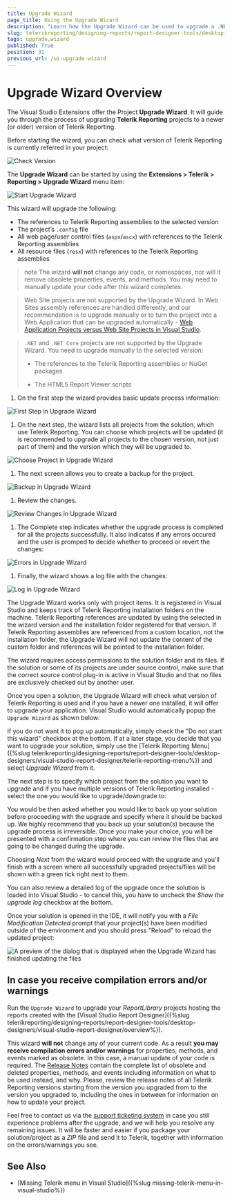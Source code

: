 ```yaml
---
title: Upgrade Wizard
page_title: Using the Upgrade Wizard
description: "Learn how the Upgrade Wizard can be used to upgrade a .NET Framework project by following the wizard steps."
slug: telerikreporting/designing-reports/report-designer-tools/desktop-designers/visual-studio-report-designer/upgrade-wizard
tags: upgrade,wizard
published: True
position: 31
previous_url: /ui-upgrade-wizard
---
```


# Upgrade Wizard Overview

The Visual Studio Extensions offer the Project **Upgrade Wizard**. It will guide you through the process of upgrading **Telerik Reporting** projects to a newer (or older) version of Telerik Reporting. 

Before starting the wizard, you can check what version of Telerik Reporting is currently referred in your project:

![Check Version](images/check-referred-version.png)  

The **Upgrade Wizard** can be started by using the **Extensions > Telerik > Reporting > Upgrade Wizard** menu item:

![Start Upgrade Wizard](images/start-upgrade-wizard.png) 

This wizard will upgrade the following:

* The references to Telerik Reporting assemblies to the selected version
* The project’s `.config` file
* All web page/user control files (`aspx`/`ascx`) with references to the Telerik Reporting assemblies
* All resource files (`resx`) with references to the Telerik Reporting assemblies

>note The wizard __will not__ change any code, or namespaces, nor will it remove obsolete properties, events, and methods. You may need to manually update your code after this wizard completes.

> Web Site projects are not supported by the Upgrade Wizard. In Web Sites assembly references are handled differently, and our recommendation is to upgrade manually or to turn the project into a Web Application that can be upgraded automatically - [Web Application Projects versus Web Site Projects in Visual Studio](https://learn.microsoft.com/en-us/previous-versions/aspnet/dd547590(v=vs.110)).

> `.NET` and `.NET Core` projects are not supported by the Upgrade Wizard. You need to upgrade manually to the selected version:
>
> * The references to the Telerik Reporting assemblies or NuGet packages
>
> * The HTML5 Report Viewer scripts

1. On the first step the wizard provides basic update process information:

  ![First Step in Upgrade Wizard](images/first-step-upgrade-wizard.png)  

1. On the next step, the wizard lists all projects from the solution, which use Telerik Reporting. You can choose which projects will be updated (it is recommended to upgrade all projects to the chosen version, not just part of them) and the version which they will be upgraded to.

  ![Choose Project in Upgrade Wizard](images/choose-project-step-upgrade-wizard.png)   

1. The next screen allows you to create a backup for the project.

  ![Backup in Upgrade Wizard](images/backup-step-upgrade-wizard.png)    

1. Review the changes.

  ![Review Changes in Upgrade Wizard](images/review-step-upgrade-wizard.png)   

1. The Complete step indicates whether the upgrade process is completed for all the projects successfully. It also indicates if any errors occured and the user is promped to decide whether to proceed or revert the changes:

  ![Errors in Upgrade Wizard](images/errors-in-upgrade-wizard.png)   

1. Finally, the wizard shows a log file with the changes:

  ![Log in Upgrade Wizard](images/log-in-upgrade-wizard.png)    

The Upgrade Wizard works only with project items. It is registered in Visual Studio and keeps track of Telerik Reporting installation folders on the machine. Telerik Reporting references are updated by using the selected in the wizard version and the installation folder registered for that version. If Telerik Reporting assemblies are referenced from a custom location, not the installation folder, the Upgrade Wizard will not update the content of the custom folder and references will be pointed to the installation folder.

The wizard requires access permissions to the solution folder and its files. If the solution or some of its projects are under source control, make sure that the correct source control plug-in is active in Visual Studio and that no files are exclusively checked out by another user.

Once you open a solution, the Upgrade Wizard will check what version of Telerik Reporting is used and if you have a newer one installed, it will offer to upgrade your application. Visual Studio would automatically popup the `Upgrade Wizard` as shown below:

If you do not want it to pop up automatically, simply check the "Do not start this wizard" checkbox at the bottom. If at a later stage, you decide that you want to upgrade your solution, simply use the [Telerik Reporting Menu]({%slug telerikreporting/designing-reports/report-designer-tools/desktop-designers/visual-studio-report-designer/telerik-reporting-menu%}) and select _Upgrade Wizard_ from it.

The next step is to specify which project from the solution you want to upgrade and if you have multiple versions of Telerik Reporting installed - select the one you would like to upgrade/downgrade to:

You would be then asked whether you would like to back up your solution before proceeding with the upgrade and specify where it should be backed up. We highly recommend that you back up your solution(s) because the upgrade process is irreversible. Once you make your choice, you will be presented with a confirmation step where you can review the files that are going to be changed during the upgrade.

Choosing _Next_ from the wizard would proceed with the upgrade and you'll finish with a screen where all successfully upgraded projects/files will be shown with a green tick right next to them.

You can also review a detailed log of the upgrade once the solution is loaded into Visual Studio - to cancel this, you have to uncheck the _Show the upgrade log_ checkbox at the bottom.

Once your solution is opened in the IDE, it will notify you with a _File Modification Detected_ prompt that your project(s) have been modified outside of the environment and you should press "Reload" to reload the updated project:

![A preview of the dialog that is displayed when the Upgrade Wizard has finished updating the files](images/upgwiz5.png)

## In case you receive compilation errors and/or warnings

Run the `Upgrade Wizard` to upgrade your _ReportLibrary_ projects hosting the reports created with the [Visual Studio Report Designer]({%slug telerikreporting/designing-reports/report-designer-tools/desktop-designers/visual-studio-report-designer/overview%}).

This wizard __will not__ change any of your current code. As a result __you may receive compilation errors and/or warnings__ for properties, methods, and events marked as obsolete. In this case, a manual update of your code is required. The [Release Notes](https://www.telerik.com/support/whats-new/reporting/release-history) contain the complete list of obsolete and deleted properties, methods, and events including information on what to be used instead, and why. Please, review the release notes of all Telerik Reporting versions starting from the version you upgraded from to the version you upgraded to, including the ones in between for information on how to update your project.

Feel free to contact us via the [support ticketing system](https://www.telerik.com/account/support-center/contact-us/technical-support) in case you still experience problems after the upgrade, and we will help you resolve any remaining issues. It will be faster and easier if you package your solution/project as a _ZIP_ file and send it to Telerik, together with information on the errors/warnings you see.

## See Also
* [Missing Telerik menu in Visual Studio]({%slug missing-telerik-menu-in-visual-studio%})
